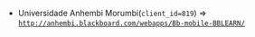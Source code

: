 - Universidade Anhembi Morumbi(`client_id=819`) => [`http://anhembi.blackboard.com/webapps/Bb-mobile-BBLEARN/`](http://anhembi.blackboard.com/webapps/Bb-mobile-BBLEARN/)
